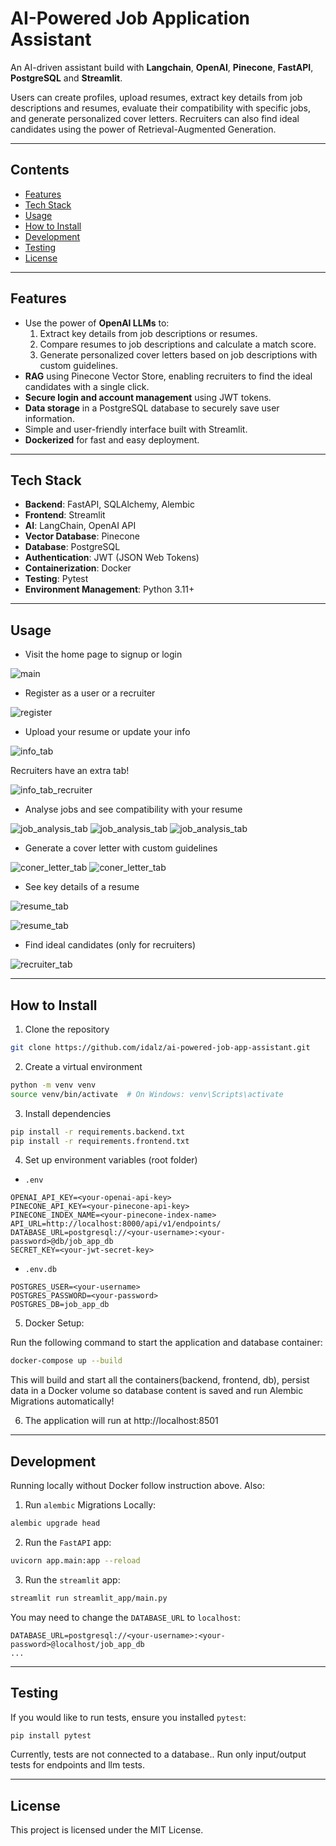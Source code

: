 # AI-Powered Job Application Assistant

An AI-driven assistant build with **Langchain**, **OpenAI**, **Pinecone**, **FastAPI**, **PostgreSQL** and **Streamlit**. 

Users can create profiles, upload resumes, extract key details from job descriptions and resumes, evaluate their compatibility with specific jobs, and generate personalized cover letters. Recruiters can also find ideal candidates using the power of Retrieval-Augmented Generation.

---

## Contents

- [Features](#features)
- [Tech Stack](#tech-stack)
- [Usage](#usage)
- [How to Install](#how-to-install)
- [Development](#development)
- [Testing](#testing)
- [License](#license)

---

## Features

- Use the power of **OpenAI LLMs** to:
    1. Extract key details from job descriptions or resumes.
    2. Compare resumes to job descriptions and calculate a match score.
    3. Generate personalized cover letters based on job descriptions with custom guidelines.
- **RAG** using Pinecone Vector Store, enabling recruiters to find the ideal candidates with a single click.
- **Secure login and account management** using JWT tokens.
- **Data storage** in a PostgreSQL database to securely save user information.
- Simple and user-friendly interface built with Streamlit.
- **Dockerized** for fast and easy deployment.
---

## Tech Stack

- **Backend**: FastAPI, SQLAlchemy, Alembic
- **Frontend**: Streamlit
- **AI**: LangChain, OpenAI API
- **Vector Database**: Pinecone
- **Database**: PostgreSQL
- **Authentication**: JWT (JSON Web Tokens)
- **Containerization**: Docker
- **Testing**: Pytest
- **Environment Management**: Python 3.11+

---

## Usage

- Visit the home page to signup or login

![main](app_screenshots/main.png)

- Register as a user or a recruiter

![register](app_screenshots/register.png)

- Upload your resume or update your info

![info_tab](app_screenshots/info.png)

Recruiters have an extra tab!

![info_tab_recruiter](app_screenshots/recruiters.png)

- Analyse jobs and see compatibility with your resume

![job_analysis_tab](app_screenshots/job-analysis.png)
![job_analysis_tab](app_screenshots/job-analysis-job.png)
![job_analysis_tab](app_screenshots/job-analysis-resume-match.png)

- Generate a cover letter with custom guidelines

![coner_letter_tab](app_screenshots/cover-letter.png)
![coner_letter_tab](app_screenshots/cover-letter-generate.png)

- See key details of a resume

![resume_tab](app_screenshots/resume.png)

![resume_tab](app_screenshots/resume-extract.png)

-  Find ideal candidates (only for recruiters)

![recruiter_tab](app_screenshots/find-candidates-match.png)

---

## How to Install

1. Clone the repository
```bash
git clone https://github.com/idalz/ai-powered-job-app-assistant.git
```
2. Create a virtual environment
```bash
python -m venv venv
source venv/bin/activate  # On Windows: venv\Scripts\activate
```

3. Install dependencies
```bash 
pip install -r requirements.backend.txt
pip install -r requirements.frontend.txt
```

4. Set up environment variables (root folder)
- `.env`
```
OPENAI_API_KEY=<your-openai-api-key>
PINECONE_API_KEY=<your-pinecone-api-key>
PINECONE_INDEX_NAME=<your-pinecone-index-name>
API_URL=http://localhost:8000/api/v1/endpoints/
DATABASE_URL=postgresql://<your-username>:<your-password>@db/job_app_db
SECRET_KEY=<your-jwt-secret-key>
```
- `.env.db`
```
POSTGRES_USER=<your-username>
POSTGRES_PASSWORD=<your-password>
POSTGRES_DB=job_app_db
``` 

5. Docker Setup:

Run the following command to start the application and database container:
```bash
docker-compose up --build
```
This  will  build and start all the containers(backend, frontend, db), persist data in a Docker volume so database content is saved and run Alembic Migrations automatically!

6. The application will run at http://localhost:8501

---
## Development

Running locally without Docker follow instruction above. Also:

1. Run `alembic` Migrations Locally:
```bash
alembic upgrade head
```

2. Run the `FastAPI` app:
```bash
uvicorn app.main:app --reload
```

3. Run the `streamlit` app:
```bash
streamlit run streamlit_app/main.py
```

You may need to change the `DATABASE_URL` to `localhost`:
```
DATABASE_URL=postgresql://<your-username>:<your-password>@localhost/job_app_db
...
```

---
## Testing 

If you would like to run tests, ensure you installed `pytest`:
```bash
pip install pytest
```

Currently, tests are not connected to a database.. Run only input/output tests for endpoints and llm tests.

---
## License

This project is licensed under the MIT License.
